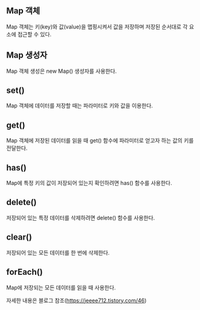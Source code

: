 ## Map 객체

Map 객체는 키(key)와 값(value)을 맵핑시켜서 값을 저장하며 저장된 순서대로 각 요소에 접근할 수 있다.

## Map 생성자

Map 객체 생성은 new Map() 생성자를 사용한다.

## set()

Map 객체에 데이터를 저장할 때는 파라미터로 키와 값을 이용한다.

## get()

Map 객체에 저장된 데이터를 읽을 때 get() 함수에 파라미터로 얻고자 하는 값의 키를 전달한다.

## has()

Map에 특정 키의 값이 저장되어 있는지 확인하려면 has() 함수를 사용한다.

## delete()

저장되어 있는 특정 데이터를 삭제하려면 delete() 함수를 사용한다.

## clear()

저장되어 있는 모든 데이터를 한 번에 삭제한다.

## forEach()

Map에 저장되는 모든 데이터를 읽을 때 사용한다.

자세한 내용은 블로그 참조(https://jeeee712.tistory.com/46)
